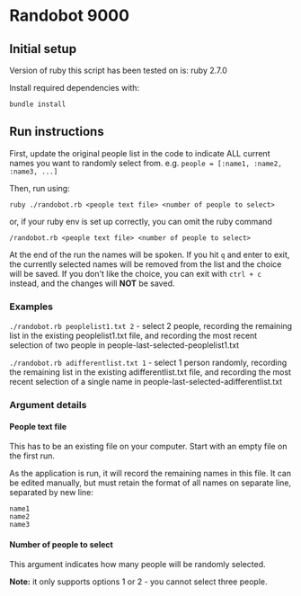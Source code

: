 # Randobot 9000

## Initial setup

Version of ruby this script has been tested on is: ruby 2.7.0

Install required dependencies with:

`bundle install`

## Run instructions

First, update the original people list in the code to indicate ALL current names you want to randomly select from. e.g. `people = [:name1, :name2, :name3, ...]`

Then, run using:

`ruby ./randobot.rb <people text file> <number of people to select>`

or, if your ruby env is set up correctly, you can omit the ruby command

`/randobot.rb <people text file> <number of people to select>`

At the end of the run the names will be spoken. If you hit `q` and enter to exit, the currently selected names will be removed from the list and the choice will be saved. If you don't like the choice, you can exit with `ctrl + c` instead, and the changes will **NOT** be saved.

### Examples

`./randobot.rb peoplelist1.txt 2` - select 2 people, recording the remaining list in the existing peoplelist1.txt file, and recording the most recent selection of two people in people-last-selected-peoplelist1.txt

`./randobot.rb adifferentlist.txt 1` - select 1 person randomly, recording the remaining list in the existing adifferentlist.txt file, and recording the most recent selection of a single name in people-last-selected-adifferentlist.txt

### Argument details

#### People text file

This has to be an existing file on your computer. Start with an empty file on the first run.

As the application is run, it will record the remaining names in this file. It can be edited manually, but must retain the format of all names on separate line, separated by new line:

```
name1
name2
name3
```

#### Number of people to select

This argument indicates how many people will be randomly selected.

**Note:** it only supports options 1 or 2 - you cannot select three people.
